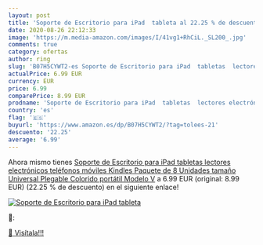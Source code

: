 ```yaml
---
layout: post
title: 'Soporte de Escritorio para iPad  tableta al 22.25 % de descuento'
date: 2020-08-26 22:12:33
image: 'https://m.media-amazon.com/images/I/41vg1+RhCiL._SL200_.jpg'
comments: true
category: ofertas
author: ring
slug: 'B07H5CYWT2-es Soporte de Escritorio para iPad  tabletas  lectores electrónicos  teléfonos móviles  Kindles  Paquete de 8 Unidades  tamaño Universal  Plegable  Colorido  portátil  Modelo V'
actualPrice: 6.99 EUR
currency: EUR
price: 6.99
comparePrice: 8.99 EUR
prodname: 'Soporte de Escritorio para iPad  tabletas  lectores electrónicos  teléfonos móviles  Kindles  Paquete de 8 Unidades  tamaño Universal  Plegable  Colorido  portátil  Modelo V'
country: 'es'
flag: '🇪🇸'
buyurl: 'https://www.amazon.es/dp/B07H5CYWT2/?tag=tolees-21'
descuento: '22.25'
average: '6.99'
---
```


Ahora mismo tienes [Soporte de Escritorio para iPad  tabletas  lectores electrónicos  teléfonos móviles  Kindles  Paquete de 8 Unidades  tamaño Universal  Plegable  Colorido  portátil  Modelo V](https://www.amazon.es/dp/B07H5CYWT2/?tag=tolees-21) a 6.99 EUR (original: 8.99 EUR) (22.25 %  de descuento) en el siguiente enlace!

[![Soporte de Escritorio para iPad  tableta](https://m.media-amazon.com/images/I/41vg1+RhCiL._SL200_.jpg)](https://www.amazon.es/dp/B07H5CYWT2/?tag=tolees-21)

🔎:


[🛒 Visítala!!!](https://www.amazon.es/dp/B07H5CYWT2/?tag=tolees-21)
